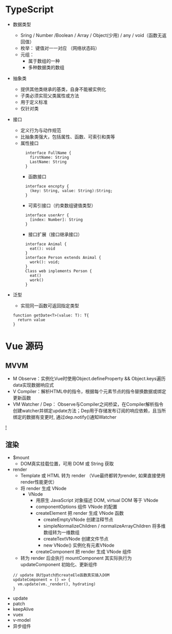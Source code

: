 # TypeScript

- 数据类型
  - Sring / Number /Boolean / Array / Object(少用) / any / void（函数无返回值）
  - 枚举： 键值对一一对应 （网络状态码）
  - 元组：
    - 属于数组的一种
    - 多种数据类的数组
    
- 抽象类
  - 提供其他类继承的基类，自身不能被实例化
  - 子类必须实现父类属性或方法
  - 用于定义标准
  - 仅针对类
  
- 接口
  - 定义行为与动作规范
  - 比抽象类强大，包括属性、函数、可索引和类等
  - 属性接口
    ```
      interface FullName {
        firstName: String
        LastName: String
      }
    ```
    - 函数接口
    ```
      interface encnpty {
        (key: String, value: String):String;
      }
    ```
    - 可索引接口（约束数组键值类型）
    ```
      interface userArr {
        [index: Number]: String
      }
    ```
    - 接口扩展（接口继承接口）
    ```
      interface Animal {
        eat(): void
      }
      interface Person extends Animal {
        work(): void;
      }
      Class web inplements Person {
        eat()
        work()
      }
    ```
- 泛型
  - 实现同一函数可返回指定类型
  ```
  function getDate<T>(value: T): T{
    return value
  }
  ```

# Vue 源码

## MVVM
- M Observe：实例化Vue时使用Object.defineProperty && Object.keys遍历data实现数据响应式
- V Compiler：解析HTML中的指令，根据每个元素节点的指令替换数据或绑定更新函数
- VM Watcher / Dep： Observe与Compiler之间桥梁，在Compiler解析指令创建watcher并绑定update方法；Dep用于存储发布订阅的响应依赖，且当所绑定的数据有变更时, 通过dep.notify()通知Watcher

[!](mvvm.png)

## 渲染
- $mount
  - DOM真实挂载位置，可用 DOM 或 String 获取
- render
  - Template 或 HTML 转为 render （Vue最终都转为render, 如果直接使用render性能更优）
  - 将 render 生成 VNode
    - VNode
      - 用原生 JavaScript 对象描述 DOM, virtual DOM 等于 VNode
      - componentOptions 组件 VNode 的配置
      - createElement 把 render 生成 VNode 函数
        - createEmptyVNode 创建注释节点
        - simpleNormalizeChildren / normalizeArrayChildren 将多维数组转为一维数组
        - createTextVNode 创建文件节点
        - new VNode() 实例化有元素VNode
      - createComponent 把 render 生成 VNode 组件
  - 转为 render 后会执行 mountComponent 其实际执行为 updateComponent 初始化、更新组件
  ```
  // update 执行patch的createEle函数真实插入DOM
  updateComponent = () => {
    vm.update(vm._render(), hydrating)
  }
  ```
- update 
- patch
- keepAlive
- vuex
- v-model
- 异步组件
